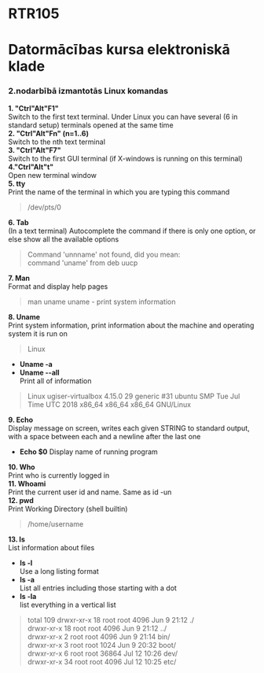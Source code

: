 # RTR105  
# Datormācības kursa elektroniskā klade  
### 2.nodarbībā izmantotās Linux komandas


**1. "Ctrl"Alt"F1"**  
Switch to the first text terminal. Under Linux you can have several (6 in standard setup) terminals opened at the same time  
**2. "Ctrl"Alt"Fn" (n=1..6)**  
Switch to the nth text terminal  
**3. "Ctrl"Alt"F7"**  
 Switch to the first GUI terminal (if X-windows is running on this terminal)  
**4."Ctrl"Alt"t"**  
Open new terminal window  
**5. tty**  
Print the name of the terminal in which you are typing this command
> /dev/pts/0

**6. Tab**  
(In a text terminal) Autocomplete the command if there is only one option, or else show all the available options
> Command 'unnname' not found, did you mean:  
command 'uname' from deb uucp

**7. Man**  
 Format and display help pages
 > man uname
 uname - print system information
 
**8. Uname**  
Print system information, print information about the machine and operating system it is run on
> Linux

* **Uname -a** 
* **Uname --all**  
Print all of information
>Linux ugiser-virtualbox 4.15.0 29 generic #31 ubuntu SMP Tue Jul Time UTC 2018 x86_64 x86_64 x86_64 GNU/Linux

**9. Echo**   
Display message on screen, writes each given STRING to standard output, with a space between each and a newline after the last one
* **Echo $0**
Display name of running program  

**10. Who**   
Print who is currently logged in   
**11. Whoami**  
Print the current user id and name. Same as id -un   
**12. pwd**  
Print Working Directory (shell builtin)
> /home/username  

**13. ls**  
List information about files
* **ls -l**          
 Use a long listing format    
* **ls -a**          
  List all entries including those starting with a dot  
* **ls -la**          
  list everything in a vertical list  
 > total 109
drwxr-xr-x 18 root root 4096 Jun 9 21:12 ./   
drwxr-xr-x 18 root root 4096 Jun 9 21:12 ../    
drwxr-xr-x 2 root root 4096 Jun 9 21:14 bin/    
drwxr-xr-x 3 root root 1024 Jun 9 20:32 boot/   
drwxr-xr-x 6 root root 36864 Jul 12 10:26 dev/  
drwxr-xr-x 34 root root 4096 Jul 12 10:25 etc/  
 
  





